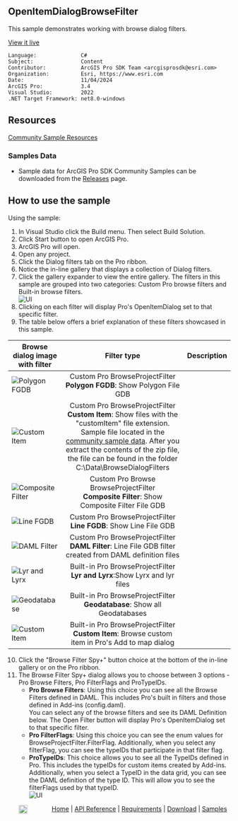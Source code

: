 ## OpenItemDialogBrowseFilter

<!-- TODO: Write a brief abstract explaining this sample -->
This sample demonstrates working with browse dialog filters.    
  


<a href="https://pro.arcgis.com/en/pro-app/sdk/" target="_blank">View it live</a>

<!-- TODO: Fill this section below with metadata about this sample-->
```
Language:              C#
Subject:               Content
Contributor:           ArcGIS Pro SDK Team <arcgisprosdk@esri.com>
Organization:          Esri, https://www.esri.com
Date:                  11/04/2024
ArcGIS Pro:            3.4
Visual Studio:         2022
.NET Target Framework: net8.0-windows
```

## Resources

[Community Sample Resources](https://github.com/Esri/arcgis-pro-sdk-community-samples#resources)

### Samples Data

* Sample data for ArcGIS Pro SDK Community Samples can be downloaded from the [Releases](https://github.com/Esri/arcgis-pro-sdk-community-samples/releases) page.  

## How to use the sample
<!-- TODO: Explain how this sample can be used. To use images in this section, create the image file in your sample project's screenshots folder. Use relative url to link to this image using this syntax: ![My sample Image](FacePage/SampleImage.png) -->
Using the sample:  
  
1. In Visual Studio click the Build menu. Then select Build Solution.
2. Click Start button to open ArcGIS Pro.  
3. ArcGIS Pro will open.   
4. Open any project.  
5. Click the Dialog filters tab on the Pro ribbon.  
6. Notice the in-line gallery that displays a collection of Dialog filters.  
7. Click the gallery expander to view the entire gallery. The filters in this sample are grouped into two categories: Custom Pro browse filters and Built-in browse filters.  
![UI](screenshots/FilterGallery.png)  
8. Clicking on each filter will display Pro's OpenItemDialog set to that specific filter.  
9. The table below offers a brief explanation of these filters showcased in this sample.    
  
|Browse dialog image with filter| Filter type| Description|  
|------------- |:-------------:| -----:|  
|![Polygon FGDB](screenshots/PolygonFGDB.png)    | Custom Pro BrowseProjectFilter<br />**Polygon FGDB**: Show Polygon File GDB|  
|![Custom Item](screenshots/CustomItem.png)    | Custom Pro BrowseProjectFilter<br />**Custom Item**: Show files with the "customItem" file extension. Sample file located in the [community sample data](https://github.com/Esri/arcgis-pro-sdk-community-samples#samples-data). After you extract the contents of the zip file, the file can be found in the folder C:\Data\BrowseDialogFilters|  
|![Composite Filter](screenshots/compositeFilter.png)    | Custom Pro Browse BrowseProjectFilter<br />**Composite Filter**: Show Composite Filter File GDB|  
|![Line FGDB](screenshots/lineFGDB.png)    | Custom Pro BrowseProjectFilter<br />**Line FGDB**: Show Line File GDB|  
|![DAML Filter](screenshots/DAMLFilter.png)    | Custom Pro BrowseProjectFilter<br />**DAML Filter**: Line File GDB filter created from DAML definition files |  
|![Lyr and Lyrx](screenshots/LyrLyrx.png)  | Built-in Pro BrowseProjectFilter<br />**Lyr and Lyrx**:Show Lyrx and lyr files     |  
|![Geodatabase](screenshots/Geodatabase.png)  | Built-in Pro BrowseProjectFilter<br />**Geodatabase**: Show all Geodatabases|  
|![Custom Item](screenshots/AddToMapCustomItem.png)  | Built-in Pro BrowseProjectFilter<br />**Custom Item**: Browse custom item in Pro's Add to map dialog|      
10. Click the "Browse Filter Spy+" button choice at the bottom of the in-line gallery or on the Pro ribbon.    
11. The Browse Filter Spy+ dialog allows you to choose between 3 options - Pro Browse Filters, Pro FilterFlags and ProTypeIDs.  
    * **Pro Browse Filters**: Using this choice you can see all the Browse Filters defined in DAML. This includes Pro's built in filters and those defined in Add-ins (config.daml).   
    You can select any of the browse filters and see its DAML Definition below. The Open Filter button will display Pro's OpenItemDialog set to that specific filter.   
    * **Pro FilterFlags**: Using this choice you can see the enum values for BrowseProjectFilter.FilterFlag. Additionally, when you select any filterFlag,      you can see the typeIDs that participate in that filter flag.  
    * **ProTypeIDs**: This choice allows you to see all the TypeIDs defined in Pro. This includes the typeIDs for custom items created by Add-ins.   
    Additionally, when you select a TypeID in the data grid, you can see the DAML definition of the type ID. This will allow you to see the filterFlags used by that typeID.  
![UI](screenshots/ProFilters.png)  
  

<!-- End -->

&nbsp;&nbsp;&nbsp;&nbsp;&nbsp;&nbsp;<img src="https://esri.github.io/arcgis-pro-sdk/images/ArcGISPro.png"  alt="ArcGIS Pro SDK for Microsoft .NET Framework" height = "20" width = "20" align="top"  >
&nbsp;&nbsp;&nbsp;&nbsp;&nbsp;&nbsp;&nbsp;&nbsp;&nbsp;&nbsp;&nbsp;&nbsp;
[Home](https://github.com/Esri/arcgis-pro-sdk/wiki) | <a href="https://pro.arcgis.com/en/pro-app/latest/sdk/api-reference" target="_blank">API Reference</a> | [Requirements](https://github.com/Esri/arcgis-pro-sdk/wiki#requirements) | [Download](https://github.com/Esri/arcgis-pro-sdk/wiki#installing-arcgis-pro-sdk-for-net) | <a href="https://github.com/esri/arcgis-pro-sdk-community-samples" target="_blank">Samples</a>

